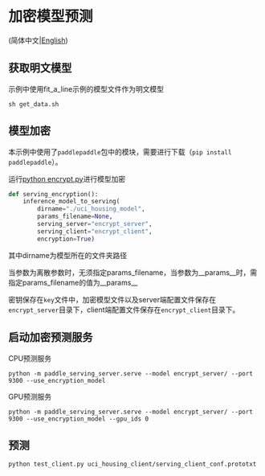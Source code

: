# 加密模型预测

(简体中文|[English](README.md))

## 获取明文模型

示例中使用fit_a_line示例的模型文件作为明文模型

```
sh get_data.sh
```

## 模型加密
本示例中使用了`paddlepaddle`包中的模块，需要进行下载（`pip install paddlepaddle`）。

运行[python encrypt.py](./encrypt.py)进行模型加密

[//file]:#encrypt.py
``` python
def serving_encryption():
    inference_model_to_serving(
        dirname="./uci_housing_model",
        params_filename=None,
        serving_server="encrypt_server",
        serving_client="encrypt_client",
        encryption=True)
```
其中dirname为模型所在的文件夹路径

当参数为离散参数时，无须指定params_filename，当参数为__params__时，需指定params_filename的值为__params__

密钥保存在`key`文件中，加密模型文件以及server端配置文件保存在`encrypt_server`目录下，client端配置文件保存在`encrypt_client`目录下。

## 启动加密预测服务
CPU预测服务
```
python -m paddle_serving_server.serve --model encrypt_server/ --port 9300 --use_encryption_model
```
GPU预测服务
```
python -m paddle_serving_server.serve --model encrypt_server/ --port 9300 --use_encryption_model --gpu_ids 0
```

## 预测
```
python test_client.py uci_housing_client/serving_client_conf.prototxt
```
